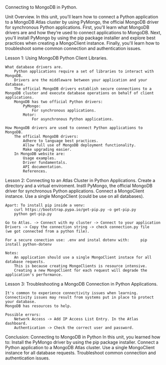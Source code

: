 Connecting to MongoDB in Python.

Unit Overview.
    In this unit, you'll learn how to connect a Python application to a MongoDB Atlas cluster by using PyMongo, the official MongoDB driver for synchronous Python applications. First, you'll learn what MongoDB drivers are and how they’re used to connect applications to MongoDB. Next, you'll install PyMongo by using the pip package installer and explore best practices when creating a MongoClient instance. Finally, you'll learn how to troubleshoot some common connection and authentication issues.

Lesson 1: Using MongoDB Python Client Libraries.

    What database drivers are.
        Python applications require a set of libraries to interact with MongoDB.
        Drivers are the middleware between your application and your database.
        The official MongoDB drivers establish secure connections to a MongoDB cluster and execute database operations on behalf of client applications.
        MongoDB has two official Python drivers:
            PyMongo:
                For synchronous applications.
            Motor:
                For asynchronous Python applications.

    How MongoDB drivers are used to connect Python applications to MongoDB.
        The official MongoDB drivers:
            Adhere to language best practices.
            Allow full use of MongoDB deployment functionality.
            Make upgrading easier.
        In MongoDB website are:
            Usage examples.
            Driver fundamentals.
            API documentation.
            References.


Lesson 2: Connecting to an Atlas Cluster in Python Applications.
    Create a directory and a virtual enviroment.
    Instll PyMongo, the official MongoDB driver for synchronous Python applications.
    Connect a MongoClient instance.
    Use a single MongoClient (could be use on all databases).

    Apart: To install pip inside a venv:
        curl https://bootstrap.pypa.io/get-pip.py -o get-pip.py
        python get-pip.py

    Go to Atlas. -> Connect with my cluster -> Connect to your application Drivers -> Copy the connection string -> check connection.py file
    (we got connected from a python file).

    For a secure conection use: .env and instal dotenv with:     pip install python-dotenv

    Notes:
        An application should use a single MongoClient instace for all database requests.
        This is because creating MongoClients is resource intensive.
        Creating a new MongoClient for each request will degrade the application's performance.


Lesson 3: Troubleshooting a MongoDB Connection in Python Applications.

    It's common to experience connectivity issues when learning.
    Connectivity issues may result from systems put in place to protect your database.
    MongoDB has resources to help.

    Possible errors:
        Network Access -> Add IP Access List Entry. In the Atlas dashboard.
        Authentication -> Check the correct user and password.


Conclusion:
    Connecting to MongoDB in Python
        In this unit, you learned how to:
            Install the PyMongo driver by using the pip package installer.
            Connect a Python application to a MongoDB Atlas cluster.
            Use a single MongoClient instance for all database requests.
            Troubleshoot common connection and authentication issues.